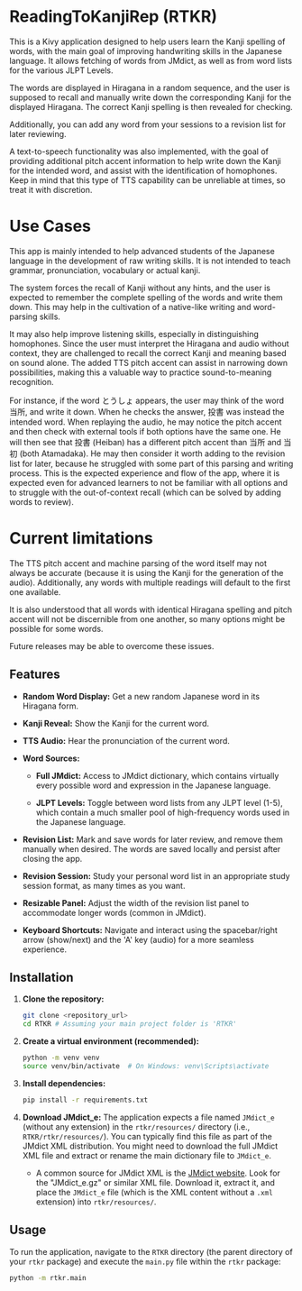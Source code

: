 # ReadingToKanjiRep (RTKR)

This is a Kivy application designed to help users learn the Kanji spelling of words, with the main goal of improving handwriting skills in the Japanese language. It allows fetching of words from JMdict, as well as from word lists for the various JLPT Levels.

The words are displayed in Hiragana in a random sequence, and the user is supposed to recall and manually write down the corresponding Kanji for the displayed Hiragana. The correct Kanji spelling is then revealed for checking.

Additionally, you can add any word from your sessions to a revision list for later reviewing.

A text-to-speech functionality was also implemented, with the goal of providing additional pitch accent information to help write down the Kanji for the intended word, and assist with the identification of homophones. Keep in mind that this type of TTS capability can be unreliable at times, so treat it with discretion.

# Use Cases

This app is mainly intended to help advanced students of the Japanese language in the development of raw writing skills. It is not intended to teach grammar, pronunciation, vocabulary or actual kanji.

The system forces the recall of Kanji without any hints, and the user is expected to remember the complete spelling of the words and write them down. This may help in the cultivation of a native-like writing and word-parsing skills.

It may also help improve listening skills, especially in distinguishing homophones. Since the user must interpret the Hiragana and audio without context, they are challenged to recall the correct Kanji and meaning based on sound alone. The added TTS pitch accent can assist in narrowing down possibilities, making this a valuable way to practice sound-to-meaning recognition.

For instance, if the word とうしょ appears, the user may think of the word 当所, and write it down. When he checks the answer, 投書 was instead the intended word. When replaying the audio, he may notice the pitch accent and then check with external tools if both options have the same one. He will then see that 投書 (Heiban) has a different pitch accent than 当所 and 当初 (both Atamadaka). He may then consider it worth adding to the revision list for later, because he struggled with some part of this parsing and writing process. This is the expected experience and flow of the app, where it is expected even for advanced learners to not be familiar with all options and to struggle with the out-of-context recall (which can be solved by adding words to review).

# Current limitations

The TTS pitch accent and machine parsing of the word itself may not always be accurate (because it is using the Kanji for the generation of the audio). Additionally, any words with multiple readings will default to the first one available.

It is also understood that all words with identical Hiragana spelling and pitch accent will not be discernible from one another, so many options might be possible for some words.

Future releases may be able to overcome these issues.

## Features

- **Random Word Display:** Get a new random Japanese word in its Hiragana form.

- **Kanji Reveal:** Show the Kanji for the current word.

- **TTS Audio:** Hear the pronunciation of the current word.

- **Word Sources:**

  - **Full JMdict:** Access to JMdict dictionary, which contains virtually every possible word and expression in the Japanese language.

  - **JLPT Levels:** Toggle between word lists from any JLPT level (1-5), which contain a much smaller pool of high-frequency words used in the Japanese language.

- **Revision List:** Mark and save words for later review, and remove them manually when desired. The words are saved locally and persist after closing the app.

- **Revision Session:** Study your personal word list in an appropriate study session format, as many times as you want.

- **Resizable Panel:** Adjust the width of the revision list panel to accommodate longer words (common in JMdict).

- **Keyboard Shortcuts:** Navigate and interact using the spacebar/right arrow (show/next) and the 'A' key (audio) for a more seamless experience.

## Installation

1. **Clone the repository:**

   ```bash
   git clone <repository_url>
   cd RTKR # Assuming your main project folder is 'RTKR'
   ```

2. **Create a virtual environment (recommended):**

   ```bash
   python -m venv venv
   source venv/bin/activate  # On Windows: venv\Scripts\activate
   ```

3. **Install dependencies:**

   ```bash
   pip install -r requirements.txt
   ```

4. **Download JMdict_e:**
   The application expects a file named `JMdict_e` (without any extension) in the `rtkr/resources/` directory (i.e., `RTKR/rtkr/resources/`). You can typically find this file as part of the JMdict XML distribution. You might need to download the full JMdict XML file and extract or rename the main dictionary file to `JMdict_e`.

   - A common source for JMdict XML is the [JMdict website](https://www.edrdg.org/jmdict/jmdict_e.html). Look for the "JMdict_e.gz" or similar XML file. Download it, extract it, and place the `JMdict_e` file (which is the XML content without a `.xml` extension) into `rtkr/resources/`.

## Usage

To run the application, navigate to the `RTKR` directory (the parent directory of your `rtkr` package) and execute the `main.py` file within the `rtkr` package:

```bash
python -m rtkr.main
```

